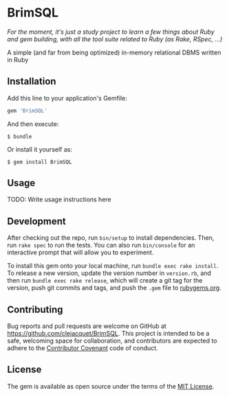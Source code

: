 # BrimSQL

*For the moment, it's just a study project to learn a few things about Ruby and gem building, with all the tool suite related to Ruby (as Rake, RSpec, ...)*

A simple (and far from being optimized) in-memory relational DBMS written in Ruby

## Installation

Add this line to your application's Gemfile:

```ruby
gem 'BrimSQL'
```

And then execute:

    $ bundle

Or install it yourself as:

    $ gem install BrimSQL

## Usage

TODO: Write usage instructions here

## Development

After checking out the repo, run `bin/setup` to install dependencies. Then, run `rake spec` to run the tests. You can also run `bin/console` for an interactive prompt that will allow you to experiment.

To install this gem onto your local machine, run `bundle exec rake install`. To release a new version, update the version number in `version.rb`, and then run `bundle exec rake release`, which will create a git tag for the version, push git commits and tags, and push the `.gem` file to [rubygems.org](https://rubygems.org).

## Contributing

Bug reports and pull requests are welcome on GitHub at https://github.com/clejacquet/BrimSQL. This project is intended to be a safe, welcoming space for collaboration, and contributors are expected to adhere to the [Contributor Covenant](http://contributor-covenant.org) code of conduct.


## License

The gem is available as open source under the terms of the [MIT License](http://opensource.org/licenses/MIT).

